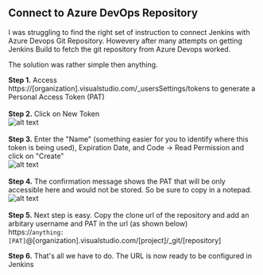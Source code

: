 ## Connect to Azure DevOps Repository

I was struggling to find the right set of instruction to connect Jenkins with Azure Devops Git Repository. Howevery after many attempts on getting Jenkins Build to fetch the git repository from Azure Devops worked.

The solution was rather simple then anything.

**Step 1.** Access https://[organization].visualstudio.com/_usersSettings/tokens to generate a Personal Access Token (PAT) <br><br>
**Step 2.** Click on New Token <br>
![alt text](https://i.imgur.com/XPVShHM.jpg) <br><br>
**Step 3.** Enter the "Name" (something easier for you to identify where this token is being used), Expiration Date, and Code -> Read Permission and click on "Create"<br>
![alt text](https://i.imgur.com/X6kxp6J.jpg) <br><br>
**Step 4.** The confirmation message shows the PAT that will be only accessible here and would not be stored. So be sure to copy in a notepad.<br>
![alt text](https://i.imgur.com/CMeKWdM.jpg) <br><br>
**Step 5.** Next step is easy. Copy the clone url of the repository and add an arbitary username and PAT in the url (as shown below) <br>
https://`anything:[PAT]`@[organization].visualstudio.com/[project]/_git/[repository]   

**Step 6.** That's all we have to do. The URL is now ready to be configured in Jenkins
